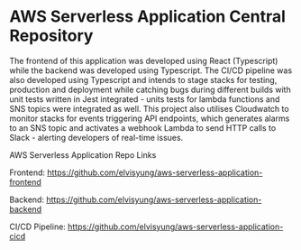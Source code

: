 # AWS Serverless Application Central Repository

The frontend of this application was developed using React (Typescript) while the backend was developed using Typescript. The CI/CD pipeline was also developed using Typescript and intends to stage stacks for testing, production and deployment while catching bugs during different builds with unit tests written in Jest integrated - units tests for lambda functions and SNS topics were integrated as well. This project also utilises Cloudwatch to monitor stacks for events triggering API endpoints, which generates alarms to an SNS topic and activates a webhook Lambda to send HTTP calls to Slack - alerting developers of real-time issues.  

AWS Serverless Application Repo Links 

Frontend: https://github.com/elvisyung/aws-serverless-application-frontend

Backend: https://github.com/elvisyung/aws-serverless-application-backend

CI/CD Pipeline: https://github.com/elvisyung/aws-serverless-application-cicd
